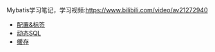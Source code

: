 Mybatis学习笔记，学习视频:https://www.bilibili.com/video/av21272940

- [配置&标签](https://github.com/raven-books-source-codes/mybatis_base/blob/master/1.%E9%85%8D%E7%BD%AE%26%E6%A0%87%E7%AD%BE.md)
- [动态SQL](https://github.com/raven-books-source-codes/mybatis_base/blob/master/2.%E5%8A%A8%E6%80%81sql.md)
- [缓存](https://github.com/raven-books-source-codes/mybatis_base/blob/master/3.%E7%BC%93%E5%AD%98.md)
